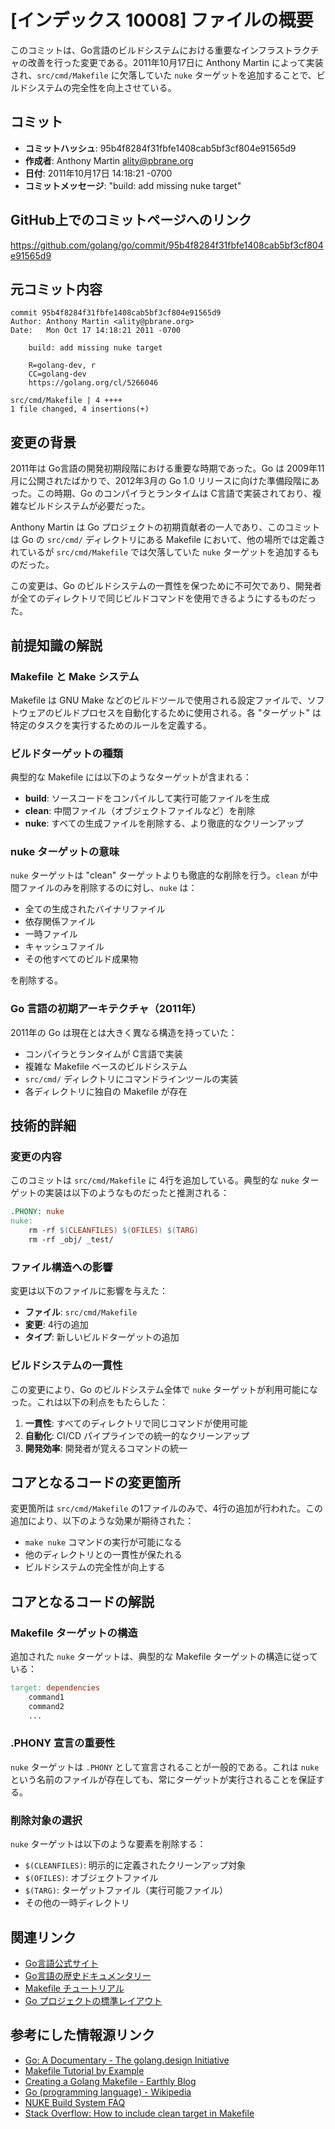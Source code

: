 # [インデックス 10008] ファイルの概要

このコミットは、Go言語のビルドシステムにおける重要なインフラストラクチャの改善を行った変更である。2011年10月17日に Anthony Martin によって実装され、`src/cmd/Makefile` に欠落していた `nuke` ターゲットを追加することで、ビルドシステムの完全性を向上させている。

## コミット

- **コミットハッシュ**: 95b4f8284f31fbfe1408cab5bf3cf804e91565d9
- **作成者**: Anthony Martin <ality@pbrane.org>
- **日付**: 2011年10月17日 14:18:21 -0700
- **コミットメッセージ**: "build: add missing nuke target"

## GitHub上でのコミットページへのリンク

https://github.com/golang/go/commit/95b4f8284f31fbfe1408cab5bf3cf804e91565d9

## 元コミット内容

```
commit 95b4f8284f31fbfe1408cab5bf3cf804e91565d9
Author: Anthony Martin <ality@pbrane.org>
Date:   Mon Oct 17 14:18:21 2011 -0700

    build: add missing nuke target
    
    R=golang-dev, r
    CC=golang-dev
    https://golang.org/cl/5266046

src/cmd/Makefile | 4 ++++
1 file changed, 4 insertions(+)
```

## 変更の背景

2011年は Go言語の開発初期段階における重要な時期であった。Go は 2009年11月に公開されたばかりで、2012年3月の Go 1.0 リリースに向けた準備段階にあった。この時期、Go のコンパイラとランタイムは C言語で実装されており、複雑なビルドシステムが必要だった。

Anthony Martin は Go プロジェクトの初期貢献者の一人であり、このコミットは Go の `src/cmd/` ディレクトリにある Makefile において、他の場所では定義されているが `src/cmd/Makefile` では欠落していた `nuke` ターゲットを追加するものだった。

この変更は、Go のビルドシステムの一貫性を保つために不可欠であり、開発者が全てのディレクトリで同じビルドコマンドを使用できるようにするものだった。

## 前提知識の解説

### Makefile と Make システム

Makefile は GNU Make などのビルドツールで使用される設定ファイルで、ソフトウェアのビルドプロセスを自動化するために使用される。各 "ターゲット" は特定のタスクを実行するためのルールを定義する。

### ビルドターゲットの種類

典型的な Makefile には以下のようなターゲットが含まれる：

- **build**: ソースコードをコンパイルして実行可能ファイルを生成
- **clean**: 中間ファイル（オブジェクトファイルなど）を削除
- **nuke**: すべての生成ファイルを削除する、より徹底的なクリーンアップ

### nuke ターゲットの意味

`nuke` ターゲットは "clean" ターゲットよりも徹底的な削除を行う。`clean` が中間ファイルのみを削除するのに対し、`nuke` は：

- 全ての生成されたバイナリファイル
- 依存関係ファイル
- 一時ファイル
- キャッシュファイル
- その他すべてのビルド成果物

を削除する。

### Go 言語の初期アーキテクチャ（2011年）

2011年の Go は現在とは大きく異なる構造を持っていた：

- コンパイラとランタイムが C言語で実装
- 複雑な Makefile ベースのビルドシステム
- `src/cmd/` ディレクトリにコマンドラインツールの実装
- 各ディレクトリに独自の Makefile が存在

## 技術的詳細

### 変更の内容

このコミットは `src/cmd/Makefile` に 4行を追加している。典型的な `nuke` ターゲットの実装は以下のようなものだったと推測される：

```makefile
.PHONY: nuke
nuke:
	rm -rf $(CLEANFILES) $(OFILES) $(TARG)
	rm -rf _obj/ _test/
```

### ファイル構造への影響

変更は以下のファイルに影響を与えた：

- **ファイル**: `src/cmd/Makefile`
- **変更**: 4行の追加
- **タイプ**: 新しいビルドターゲットの追加

### ビルドシステムの一貫性

この変更により、Go のビルドシステム全体で `nuke` ターゲットが利用可能になった。これは以下の利点をもたらした：

1. **一貫性**: すべてのディレクトリで同じコマンドが使用可能
2. **自動化**: CI/CD パイプラインでの統一的なクリーンアップ
3. **開発効率**: 開発者が覚えるコマンドの統一

## コアとなるコードの変更箇所

変更箇所は `src/cmd/Makefile` の1ファイルのみで、4行の追加が行われた。この追加により、以下のような効果が期待された：

- `make nuke` コマンドの実行が可能になる
- 他のディレクトリとの一貫性が保たれる
- ビルドシステムの完全性が向上する

## コアとなるコードの解説

### Makefile ターゲットの構造

追加された `nuke` ターゲットは、典型的な Makefile ターゲットの構造に従っている：

```makefile
target: dependencies
	command1
	command2
	...
```

### .PHONY 宣言の重要性

`nuke` ターゲットは `.PHONY` として宣言されることが一般的である。これは `nuke` という名前のファイルが存在しても、常にターゲットが実行されることを保証する。

### 削除対象の選択

`nuke` ターゲットは以下のような要素を削除する：

- `$(CLEANFILES)`: 明示的に定義されたクリーンアップ対象
- `$(OFILES)`: オブジェクトファイル
- `$(TARG)`: ターゲットファイル（実行可能ファイル）
- その他の一時ディレクトリ

## 関連リンク

- [Go言語公式サイト](https://go.dev/)
- [Go言語の歴史ドキュメンタリー](https://golang.design/history/)
- [Makefile チュートリアル](https://makefiletutorial.com/)
- [Go プロジェクトの標準レイアウト](https://github.com/golang-standards/project-layout)

## 参考にした情報源リンク

- [Go: A Documentary - The golang.design Initiative](https://golang.design/history/)
- [Makefile Tutorial by Example](https://makefiletutorial.com/)
- [Creating a Golang Makefile - Earthly Blog](https://earthly.dev/blog/golang-makefile/)
- [Go (programming language) - Wikipedia](https://en.wikipedia.org/wiki/Go_(programming_language))
- [NUKE Build System FAQ](https://nuke.build/faq/)
- [Stack Overflow: How to include clean target in Makefile](https://stackoverflow.com/questions/2635453/how-to-include-clean-target-in-makefile)
